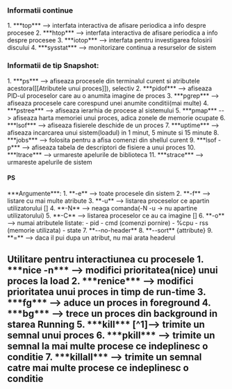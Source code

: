 <h3>Informatii continue</h3>
1. ***top*** --> interfata interactiva de afisare periodica a info despre procesee
2. ***htop*** --> interfata interactiva de afisare periodica a info despre procesee
3. ***iotop*** --> interfata pentru investigarea folosirii discului
4. ***sysstat*** --> monitorizare continua a resurselor de sistem

<h3>Informatii de tip Snapshot:</h3>
1. ***ps*** --> afiseaza procesele din terminalul curent si atributele acestora([[Atributele unui proces]]), selectiv
2. ***pidof*** --> afiseaza PID-ul proceselor care au o anumita imagine de proces
3. ***pgrep*** --> afiseaza procesele care corespund unei anumite conditii(mai multe)
4. ***pstree*** --> afiseaza ierarhia de procese al sistemului
5. ***pmap*** --> afiseaza harta memoriei unui proces, adica zonele de memorie ocupate
6. ***lsof*** --> afiseaza fisierele deschide de un proces
7. ***uptime*** --> afiseaza incarcarea unui sistem(loadul) in 1 minut, 5 minute si 15 minute
8. ***jobs*** --> folosita pentru a afisa comenzi din shellul curent
9. ***lsof -p*** --> afiseaza tabela de descriptori de fisiere a unui proces
10. ***ltrace*** --> urmareste apelurile de biblioteca
11. ***strace*** --> urmareste apelurile de sistem

<h4>PS</h4>
	***Argumente***:
		1. **-e** --> toate procesele din sistem
		2. **-f** --> listare cu mai multe atribute
		3. **-u** --> listarea proceselor ce apartin utilizatorului []
		4. **-N** --> neaga comanda(-N -u -> nu apartine utilizatorului)
		5. **-C** --> listarea proceselor ce au ca imagine []
		6. **-o** --> numai atributele listate:
			- pid
			- cmd (comenzi pornire)
			- %cpu
			- rss (memorie utilizata)
			- state 
		7. **--no-header**
		8. **--sort** {attribute}
		9. **=** --> daca il pui dupa un atribut, nu mai arata headerul


<h2>Utilitare pentru interactiunea cu procesele<//h2>
1. ***nice -n*** --> modifici prioritatea(nice) unui proces la load
2. ***renice*** --> modifici prioritatea unui proces in timp de run-time
3. ***fg*** --> aduce un proces in foreground
4.  ***bg*** --> trece un proces din background in starea Running
5. ***kill*** [^1]--> trimite un semnal unui proces
6. ***pkill*** --> trimite un semnal la mai multe procese ce indeplinesc o conditie
7. ***killall*** --> trimite un semnal catre mai multe procese ce indeplinesc o conditie

[^1]: [[Operatii cu procese]]
